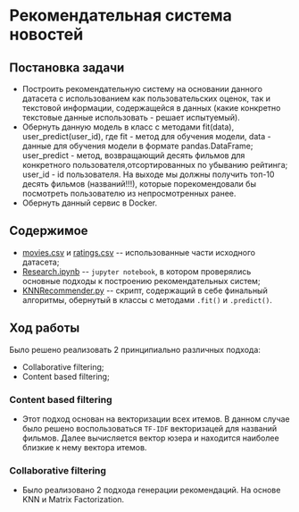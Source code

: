 # Рекомендательная система новостей

## Постановка задачи

- Построить рекомендательную систему на основании данного датасета с использованием как пользовательских оценок, так и текстовой информации, содержащейся в данных (какие конкретно текстовые данные использовать - решает испытуемый). 
- Обернуть данную модель в клаcc c методами fit(data), user_predict(user_id), где fit - метод для обучения модели, data - данные для обучения модели в формате pandas.DataFrame; user_predict - метод, возвращающий десять фильмов для конкретного пользователя,отсортированных по убыванию рейтинга; user_id - id пользователя. На выходе мы должны получить топ-10 десять фильмов (названий!!!), 
которые порекомендовали бы посмотреть пользователю из непросмотренных ранее. 
- Обернуть данный сервис в Docker.

## Содержимое

- [movies.csv](./data/movies.csv) и [ratings.csv](./data/ratings.csv) -- использованные части исходного датасета;
- [Research.ipynb](./notebooks/Research.ipynb) -- `jupyter notebook`, в котором проверялись основные подходы к построению рекомендательных систем;
- [KNNRecommender.py](./KNNRecommender.py) -- скрипт, содержащий в себе финальный алгоритмы, обернутый в классы с методами `.fit()` и `.predict()`. 

## Ход работы

Было решено реализовать 2 принципиально различных подхода: 
- Collaborative filtering;
- Content based filtering;

### Content based filtering

- Этот подход основан на векторизации всех итемов. В данном случае было решено воспользоваться `TF-IDF` векторизацей для названий фильмов. Далее вычисляется вектор юзера и находится наиболее близкие к нему вектора итемов.


### Collaborative filtering

- Было реализовано 2 подхода генерации рекомендаций. На основе KNN и Matrix Factorization.
